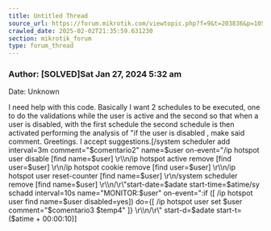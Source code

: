 ```yaml
---
title: Untitled Thread
source_url: https://forum.mikrotik.com/viewtopic.php?f=9&t=203836&p=1052113#p1052113
crawled_date: 2025-02-02T21:35:59.631230
section: mikrotik_forum
type: forum_thread
---
```


### Author: [SOLVED]Sat Jan 27, 2024 5:32 am
Date: Unknown

I need help with this code. Basically I want 2 schedules to be executed, one to do the validations while the user is active and the second so that when a user is disabled, with the first schedule the second schedule is then activated performing the analysis of "if the user is disabled , make said comment. Greetings. I accept suggestions.[/system scheduler add interval=3m comment="$comentario2" name=$user on-event="/ip hotspot user disable [find name=$user] \r\\n/ip hotspot active remove [find user=$user] \r\\n/ip hotspot cookie remove [find user=$user] \r\\n/ip hotspot user reset-counter [find name=$user] \r\\n/system scheduler remove [find name=$user] \r\\n/\r\"start-date=$adate start-time=$atime/sy schadd interval=10s name="MONITOR:$user" on-event=":if ([ /ip hotspot user find name=$user disabled=yes]) do={[ /ip hotspot user set $user comment="$comentario3 $temp4" ]} \r\\n/\r\" start-d=$adate start-t=($atime + 00:00:10)]

